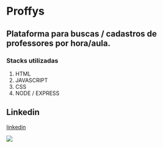 # Proffys

## Plataforma para buscas / cadastros de professores por hora/aula.

### Stacks utilizadas 

1. HTML
2. JAVASCRIPT
3. CSS
4. NODE / EXPRESS

## Linkedin
[linkedin](https://www.linkedin.com/in/clevison-barbosa-ba444818a/)

![](https://images.emojiterra.com/google/android-10/share/1f680.jpg)

